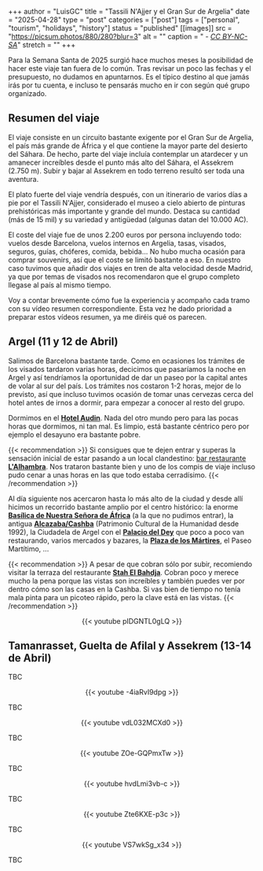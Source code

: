 +++
author = "LuisGC"
title = "Tassili N'Ajjer y el Gran Sur de Argelia"
date = "2025-04-28"
type = "post"
categories = ["post"]
tags = ["personal", "tourism", "holidays", "history"]
status = "published"
[[images]]
  src = "https://picsum.photos/880/280?blur=3"
  alt = ""
  caption = " - <a href='http://creativecommons.org/licenses/by-nc-sa/3.0/'><i>CC BY-NC-SA</i></a>"
  stretch = ""
+++

Para la Semana Santa de 2025 surgió hace muchos meses la posibilidad de hacer este viaje tan fuera de lo común. Tras revisar un poco las fechas y el presupuesto, no dudamos en apuntarnos. Es el típico destino al que jamás irás por tu cuenta, e incluso te pensarás mucho en ir con según qué grupo organizado.

## Resumen del viaje

El viaje consiste en un circuito bastante exigente por el Gran Sur de Argelia, el país más grande de África y el que contiene la mayor parte del desierto del Sáhara. De hecho, parte del viaje incluía contemplar un atardecer y un amanecer increíbles desde el punto más alto del Sáhara, el Assekrem (2.750 m). Subir y bajar al Assekrem en todo terreno resultó ser toda una aventura.

El plato fuerte del viaje vendría después, con un itinerario de varios días a pie por el Tassili N'Ajjer, considerado el museo a cielo abierto de pinturas prehistóricas más importante y grande del mundo. Destaca su cantidad (más de 15 mil) y su variedad y antigüedad (algunas datan del 10.000 AC).

El coste del viaje fue de unos 2.200 euros por persona incluyendo todo: vuelos desde Barcelona, vuelos internos en Argelia, tasas, visados, seguros, guías, chóferes, comida, bebida... No hubo mucha ocasión para comprar souvenirs, así que el coste se limitó bastante a eso. En nuestro caso tuvimos que añadir dos viajes en tren de alta velocidad desde Madrid, ya que por temas de visados nos recomendaron que el grupo completo llegase al país al mismo tiempo.

Voy a contar brevemente cómo fue la experiencia y acompaño cada tramo con su vídeo resumen correspondiente. Esta vez he dado prioridad a preparar estos vídeos resumen, ya me diréis qué os parecen.

## Argel (11 y 12 de Abril)

Salimos de Barcelona bastante tarde. Como en ocasiones los trámites de los visados tardaron varias horas, decicimos que pasaríamos la noche en Argel y así tendríamos la oportunidad de dar un paseo por la capital antes de volar al sur del país. Los trámites nos costaron 1-2 horas, mejor de lo previsto, así que incluso tuvimos ocasión de tomar unas cervezas cerca del hotel antes de irnos a dormir, para empezar a conocer al resto del grupo.

Dormimos en el [**Hotel Audin**](https://maps.app.goo.gl/RQikEGp9WBDrkYF3A). Nada del otro mundo pero para las pocas horas que dormimos, ni tan mal. Es limpio, está bastante céntrico pero por ejemplo el desayuno era bastante pobre.

{{< recommendation >}}
Si consigues que te dejen entrar y superas la sensación inicial de estar pasando a un local clandestino: [bar restaurante **L'Alhambra**](https://maps.app.goo.gl/NsGFveE7Uq9kvbjg9). Nos trataron bastante bien y uno de los compis de viaje incluso pudo cenar a unas horas en las que todo estaba cerradísimo.
{{< /recommendation >}}

Al día siguiente nos acercaron hasta lo más alto de la ciudad y desde allí hicimos un recorrido bastante amplio por el centro histórico: la enorme [**Basílica de Nuestra Señora de África**](https://maps.app.goo.gl/UNFwDM7ZP2kmp2N9A) (a la que no pudimos entrar), la antigua [**Alcazaba/Cashba**](https://es.wikipedia.org/wiki/Casba_de_Argel) (Patrimonio Cultural de la Humanidad desde 1992), la Ciudadela de Argel con el [**Palacio del Dey**](https://maps.app.goo.gl/UEjdpoF7CA7Ckvds8) que poco a poco van restaurando, varios mercados y bazares, la [**Plaza de los Mártires**](https://maps.app.goo.gl/By9ZaM8T9y6gaeNUA), el Paseo Martítimo, ...

{{< recommendation >}}
A pesar de que cobran sólo por subir, recomiendo visitar la terraza del restaurante [**Stah El Bahdja**](https://maps.app.goo.gl/NTcKFCMGvhXZ4jio8). Cobran poco y merece mucho la pena porque las vistas son increíbles y también puedes ver por dentro cómo son las casas en la Cashba. Si vas bien de tiempo no tenía mala pinta para un picoteo rápido, pero la clave está en las vistas.
{{< /recommendation >}}

<center>
  {{< youtube pIDGNTL0gLQ >}}
</center>

## Tamanrasset, Guelta de Afilal y Assekrem (13-14 de Abril)

TBC

<center>
  {{< youtube -4iaRvI9dpg >}}
</center>

TBC

<center>
  {{< youtube vdL032MCXd0 >}}
</center>

TBC

<center>
  {{< youtube ZOe-GQPmxTw >}}
</center>

TBC

<center>
  {{< youtube hvdLmi3vb-c >}}
</center>

TBC

<center>
  {{< youtube Zte6KXE-p3c >}}
</center>

TBC

<center>
  {{< youtube VS7wkSg_x34 >}}
</center>

TBC

<!--
<div class="slider-container">  
  {{< image classes="image slider-item" src="" title="" >}}
  {{< image classes="image slider-item" src="" title="" >}}
  {{< image classes="image slider-item" src="" title="" >}}
  {{< image classes="image slider-item" src="" title="" >}}
</div>  
>
